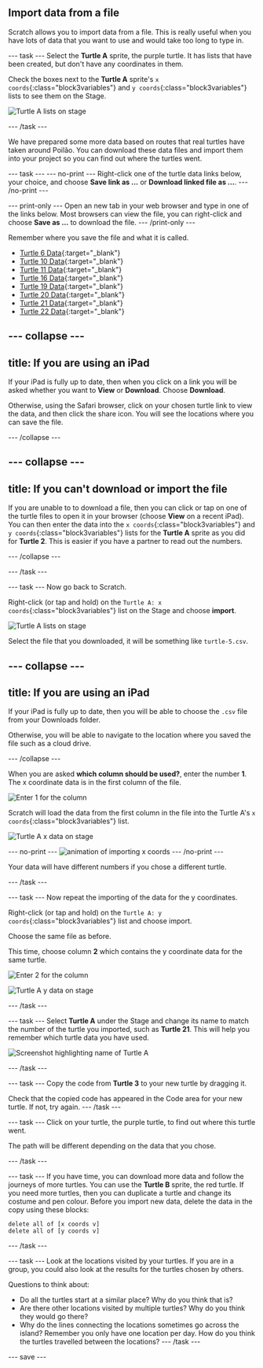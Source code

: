 ## Import data from a file

Scratch allows you to import data from a file. This is really useful when you have lots of data that you want to use and would take too long to type in. 

--- task ---
Select the **Turtle A** sprite, the purple turtle. It has lists that have been created, but don't have any coordinates in them. 

Check the boxes next to the **Turtle A** sprite's `x coords`{:class="block3variables"} and `y coords`{:class="block3variables"} lists to see them on the Stage. 

![Turtle A lists on stage](images/turtle-a-lists-on-stage.png)

--- /task ---

We have prepared some more data based on routes that real turtles have taken around Poilão. You can download these data files and import them into your project so you can find out where the turtles went. 

--- task ---
--- no-print ---
Right-click one of the turtle data links below, your choice, and choose **Save link as ...** or **Download linked file as ...**. 
--- /no-print ---

--- print-only ---
Open an new tab in your web browser and type in one of the links below. Most browsers can view the file, you can right-click and choose **Save as ...** to download the file. 
--- /print-only ---

Remember where you save the file and what it is called. 

+ [Turtle 6 Data](http://rpf.io/turtle-6){:target="_blank"}
+ [Turtle 10 Data](http://rpf.io/turtle-10){:target="_blank"}
+ [Turtle 11 Data](http://rpf.io/turtle-11){:target="_blank"}
+ [Turtle 16 Data](http://rpf.io/turtle-16){:target="_blank"}
+ [Turtle 19 Data](http://rpf.io/turtle-19){:target="_blank"} 
+ [Turtle 20 Data](http://rpf.io/turtle-20){:target="_blank"}
+ [Turtle 21 Data](http://rpf.io/turtle-21){:target="_blank"}
+ [Turtle 22 Data](http://rpf.io/turtle-22){:target="_blank"}


--- collapse ---
---
title: If you are using an iPad
---

If your iPad is fully up to date, then when you click on a link you will be asked whether you want to **View** or **Download**. Choose **Download**. 

Otherwise, using the Safari browser, click on your chosen turtle link to view the data, and then click the share icon. You will see the locations where you can save the file. 

--- /collapse ---

--- collapse ---
---
title: If you can't download or import the file
---

If you are unable to to download a file, then you can click or tap on one of the turtle files to open it in your browser (choose **View** on a recent iPad). You can then enter the data into the `x coords`{:class="block3variables"} and `y coords`{:class="block3variables"} lists for the **Turtle A** sprite as you did for **Turtle 2**. This is easier if you have a partner to read out the numbers. 

--- /collapse ---

--- /task ---

--- task ---
Now go back to Scratch. 

Right-click (or tap and hold) on the `Turtle A: x coords`{:class="block3variables"} list on the Stage and choose **import**. 

![Turtle A lists on stage](images/turtle-a-x-import.png)

Select the file that you downloaded, it will be something like `turtle-5.csv`. 

--- collapse ---
---
title: If you are using an iPad
---

If your iPad is fully up to date, then you will be able to choose the `.csv` file from your Downloads folder.

Otherwise, you will be able to navigate to the location where you saved the file such as a cloud drive. 

--- /collapse ---

When you are asked **which column should be used?**, enter the number **1**. The x coordinate data is in the first column of the file.

![Enter 1 for the column](images/turtle-a-import-x.png)

Scratch will load the data from the first column in the file into the Turtle A's `x coords`{:class="block3variables"} list.

![Turtle A x data on stage](images/turtle-a-x-coords.png)

--- no-print ---
![animation of importing x coords](images/import-x-coords.gif)
--- /no-print ---

Your data will have different numbers if you chose a different turtle. 

--- /task ---

--- task ---
Now repeat the importing of the data for the y coordinates. 

Right-click (or tap and hold) on the `Turtle A: y coords`{:class="block3variables"} list and choose import.

Choose the same file as before. 

This time, choose column **2** which contains the y coordinate data for the same turtle. 

![Enter 2 for the column](images/turtle-a-import-y.png)

![Turtle A y data on stage](images/turtle-a-y-coords.png)

--- /task ---

--- task ---
Select **Turtle A** under the Stage and change its name to match the number of the turtle you imported, such as **Turtle 21**. This will help you remember which turtle data you have used.

![Screenshot highlighting name of Turtle A](images/rename-turtle-a.png)

--- /task ---

--- task ---
Copy the code from **Turtle 3** to your new turtle by dragging it. 

Check that the copied code has appeared in the Code area for your new turtle. If not, try again.
--- /task ---

--- task ---
Click on your turtle, the purple turtle, to find out where this turtle went. 

The path will be different depending on the data that you chose. 

--- /task ---

--- task ---
If you have time, you can download more data and follow the journeys of more turtles. You can use the **Turtle B** sprite, the red turtle. If you need more turtles, then you can duplicate a turtle and change its costume and pen colour. Before you import new data, delete the data in the copy using these blocks:

```blocks3
delete all of [x coords v]
delete all of [y coords v]

```

--- /task ---

--- task ---
Look at the locations visited by your turtles. If you are in a group, you could also look at the results for the turtles chosen by others.

Questions to think about:
+ Do all the turtles start at a similar place? Why do you think that is?
+ Are there other locations visited by multiple turtles? Why do you think they would go there?
+ Why do the lines connecting the locations sometimes go across the island? Remember you only have one location per day. How do you think the turtles travelled between the locations?
--- /task ---

--- save ---
